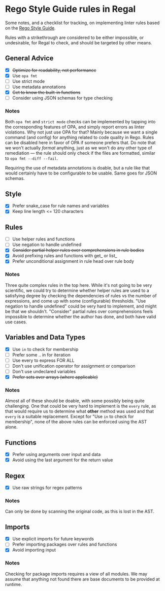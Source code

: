 # Rego Style Guide rules in Regal

Some notes, and a checklist for tracking, on implementing linter rules based on the
[Rego Style Guide](https://github.com/StyraInc/rego-style-guide).

Rules with a strikethrough are considered to be either impossible, or undesirable,
for Regal to check, and should be targeted by other means.

## General Advice

- [x] ~~Optimize for readability, not performance~~
- [x] Use `opa fmt`
- [ ] Use strict mode
- [ ] Use metadata annotations
- [x] ~~Get to know the built-in functions~~
- [ ] Consider using JSON schemas for type checking

### Notes
Both `opa fmt` and `strict mode` checks can be implemented by tapping into
the corresponding features of OPA, and simply report errors as linter violations.
Why not just use OPA for that? Mainly because we want a single command (and config)
for anything related to code quality in Rego. Rules can be disabled here in favor of
OPA if someone prefers that. Do note that we won't actually _format_ anything,
just as we won't do any other type of remediation — the rule should only check if
the files are formatted, similar to `opa fmt --diff --fail`.

Requiring the use of metadata annotations is doable, but a rule like that would
certainly have to be configurable to be usable. Same goes for JSON schemas.

## Style

- [x] Prefer snake_case for rule names and variables
- [x] Keep line length <= 120 characters

## Rules

- [ ] Use helper rules and functions
- [ ] Use negation to handle undefined
- [x] ~~Consider partial helper rules over comprehensions in rule bodies~~
- [x] Avoid prefixing rules and functions with get_ or list_
- [x] Prefer unconditional assignment in rule head over rule body

### Notes
Three quite complex rules in the top here. While it's not going to be very
scientific, we could try to determine whether helper rules are used to a
satisfying degree by checking the dependencies of rules vs the number of
expressions, and come up with some (configurable) thresholds. "Use negation to
handle undefined" could be very hard to implement, and might be that we
shouldn't. "Consider" partial rules over comprehensions feels impossible to
determine whether the author has done, and both have valid use cases.

## Variables and Data Types

- [x] Use `in` to check for membership
- [ ] Prefer some .. in for iteration
- [ ] Use every to express FOR ALL
- [ ] Don't use unification operator for assignment or comparison
- [ ] Don't use undeclared variables
- [x] ~~Prefer sets over arrays (where applicable)~~

### Notes
Almost all of these should be doable, with some possibly being quite challenging.
One that could be very hard to implement is the `every` rule, as that would
require us to determine what **other** method was used and that `every` is a
suitable replacement. Except for "Use `in` to check for membership",
none of the above rules can be enforced using the AST alone.

## Functions

- [x] Prefer using arguments over input and data
- [x] Avoid using the last argument for the return value

## Regex

- [x] Use raw strings for regex patterns

### Notes
Can only be done by scanning the original code, as this is lost in the AST.

## Imports

- [x] Use explicit imports for future keywords
- [ ] Prefer importing packages over rules and functions
- [x] Avoid importing input

### Notes
Checking for package imports requires a view of all modules. We may assume that
anything not found there are base documents to be provided at runtime.
